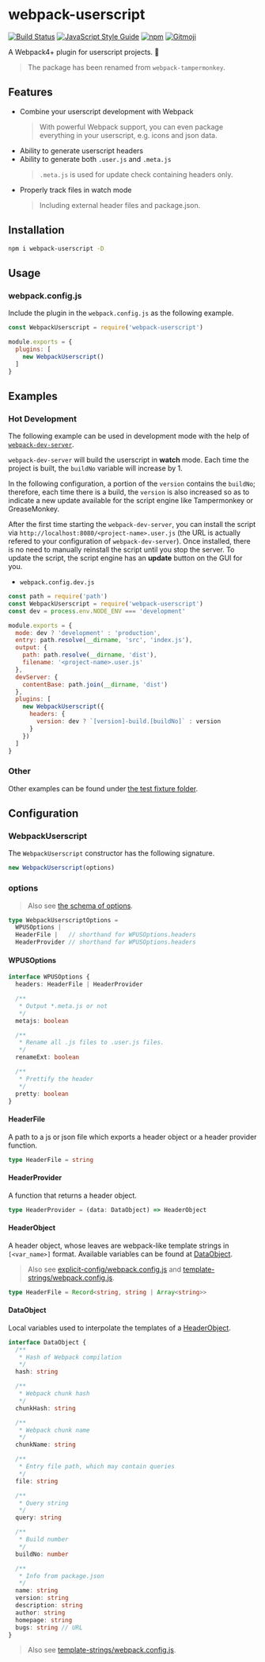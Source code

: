 # webpack-userscript
[![Build Status](https://travis-ci.org/momocow/webpack-userscript.svg?branch=master)](https://travis-ci.org/momocow/webpack-userscript)
[![JavaScript Style Guide](https://img.shields.io/badge/code_style-standard-brightgreen.svg)](https://standardjs.com)
[![npm](https://img.shields.io/npm/v/webpack-userscript.svg)](https://www.npmjs.com/webpack-userscript)
[![Gitmoji](https://img.shields.io/badge/gitmoji-%20😜%20😍-FFDD67.svg?style=flat-square)](https://gitmoji.carloscuesta.me/)

A Webpack4+ plugin for userscript projects. 🙈

> The package has been renamed from `webpack-tampermonkey`.

## Features
- Combine your userscript development with Webpack
  > With powerful Webpack support, you can even package everything in your userscript, e.g. icons and json data.
- Ability to generate userscript headers
- Ability to generate both `.user.js` and `.meta.js`
  > `.meta.js` is used for update check containing headers only.
- Properly track files in watch mode
  > Including external header files and package.json.

## Installation
```bash
npm i webpack-userscript -D
```

## Usage

### webpack.config.js

Include the plugin in the `webpack.config.js` as the following example.

```js
const WebpackUserscript = require('webpack-userscript')

module.exports = {
  plugins: [
    new WebpackUserscript()
  ]
}
```

## Examples

### Hot Development
The following example can be used in development mode with the help of [`webpack-dev-server`](https://github.com/webpack/webpack-dev-server).

`webpack-dev-server` will build the userscript in **watch** mode. Each time the project is built, the `buildNo` variable will increase by 1.

In the following configuration, a portion of the `version` contains the `buildNo`; therefore, each time there is a build, the `version` is also increased so as to indicate a new update available for the script engine like Tampermonkey or GreaseMonkey.

After the first time starting the `webpack-dev-server`, you can install the script via `http://localhost:8080/<project-name>.user.js` (the URL is actually refered to your configuration of `webpack-dev-server`). Once installed, there is no need to manually reinstall the script until you stop the server. To update the script, the script engine has an **update** button on the GUI for you.

- `webpack.config.dev.js`
```js
const path = require('path')
const WebpackUserscript = require('webpack-userscript')
const dev = process.env.NODE_ENV === 'development'

module.exports = {
  mode: dev ? 'development' : 'production',
  entry: path.resolve(__dirname, 'src', 'index.js'),
  output: {
    path: path.resolve(__dirname, 'dist'),
    filename: '<project-name>.user.js'
  },
  devServer: {
    contentBase: path.join(__dirname, 'dist')
  },
  plugins: [
    new WebpackUserscript({
      headers: {
        version: dev ? `[version]-build.[buildNo]` : version
      }
    })
  ]
}
```

### Other
Other examples can be found under [the test fixture folder](./test/fixtures).

## Configuration
### WebpackUserscript
The `WebpackUserscript` constructor has the following signature.
```js
new WebpackUserscript(options)
```

### options
> Also see [the schema of options](./lib/schemas/options.json).

```ts
type WebpackUserscriptOptions =
  WPUSOptions |
  HeaderFile |   // shorthand for WPUSOptions.headers
  HeaderProvider // shorthand for WPUSOptions.headers
```

#### WPUSOptions
```ts
interface WPUSOptions {
  headers: HeaderFile | HeaderProvider

  /**
   * Output *.meta.js or not
   */
  metajs: boolean

  /**
   * Rename all .js files to .user.js files.
   */
  renameExt: boolean

  /**
   * Prettify the header
   */
  pretty: boolean
}
```

#### HeaderFile
A path to a js or json file which exports a header object or a header provider function.

```ts
type HeaderFile = string
```

#### HeaderProvider
A function that returns a header object.

```ts
type HeaderProvider = (data: DataObject) => HeaderObject
```

#### HeaderObject
A header object, whose leaves are webpack-like template strings in `[<var_name>]` format. Available variables can be found at [DataObject](#dataobject).

> Also see [explicit-config/webpack.config.js](./test/fixtures/explicit-config/webpack.config.js#L13) and [template-strings/webpack.config.js](./test/fixtures/template-strings/webpack.config.js#L16).

```ts
type HeaderFile = Record<string, string | Array<string>>
```

#### DataObject
Local variables used to interpolate the templates of a [HeaderObject](#headerobject).

```ts
interface DataObject {
  /**
   * Hash of Webpack compilation
   */
  hash: string

  /**
   * Webpack chunk hash
   */
  chunkHash: string

  /**
   * Webpack chunk name
   */
  chunkName: string

  /**
   * Entry file path, which may contain queries
   */
  file: string

  /**
   * Query string
   */
  query: string

  /**
   * Build number
   */
  buildNo: number

  /**
   * Info from package.json
   */
  name: string
  version: string
  description: string
  author: string
  homepage: string
  bugs: string // URL
}
```

> Also see [template-strings/webpack.config.js](./test/fixtures/template-strings/webpack.config.js#L16).

